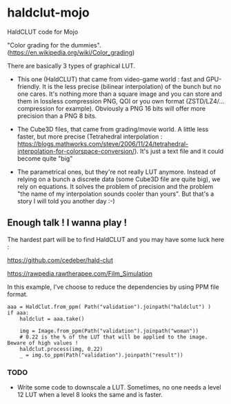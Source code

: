 # haldclut-mojo
HaldCLUT code for Mojo

"Color grading for the dummies". (https://en.wikipedia.org/wiki/Color_grading)

There are basically 3 types of graphical LUT.

- This one (HaldCLUT) that came from video-game world : fast and GPU-friendly. It is the less precise (bilinear interpolation) of the bunch but no one cares. It's nothing more than a square image and you can store and them in lossless compression PNG, QOI or you own format (ZSTD/LZ4/... compression for example). Obviously a PNG 16 bits will offer more precision than a PNG 8 bits.

- The Cube3D files, that came from grading/movie world. A little less faster, but more precise (Tetrahedral interpolation : 
https://blogs.mathworks.com/steve/2006/11/24/tetrahedral-interpolation-for-colorspace-conversion/). 
It's just a text file and it could become quite "big"

- The parametrical ones, but they're not really LUT anymore. Instead of relying on a bunch a discrete data (some Cube3D file are quite big), we rely on equations. It solves the problem of precision and the problem "the name of my interpolation sounds cooler than yours". But that's a story I will told you another day :-)


## Enough talk ! I wanna play !

The hardest part will be to find HaldCLUT and you may have some luck here :

https://github.com/cedeber/hald-clut

https://rawpedia.rawtherapee.com/Film_Simulation


In this example, I've choose to reduce the dependencies by using PPM file format.

```
aaa = HaldClut.from_ppm( Path("validation").joinpath("haldclut") )
if aaa:
    haldclut = aaa.take()

    img = Image.from_ppm(Path("validation").joinpath("woman"))
    # 0.22 is the % of the LUT that will be applied to the image. Beware of high values !
    haldclut.process(img, 0.22)
    _ = img.to_ppm(Path("validation").joinpath("result"))
```

### TODO
 - Write some code to downscale a LUT. Sometimes, no one needs a level 12 LUT when a level 8 looks the same and is faster.
